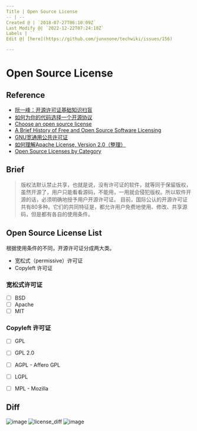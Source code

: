 ```yaml
---
Title | Open Source License
-- | --
Created @ | `2018-07-27T06:10:09Z`
Last Modify @| `2022-12-22T07:24:10Z`
Labels | ``
Edit @| [here](https://github.com/junxnone/techwiki/issues/156)

---
```

# Open Source License

## Reference
- [阮一峰：开源许可证基础知识扫盲](https://www.oschina.net/news/90054/opensource-license-introduction)
- [如何为你的代码选择一个开源协议](http://www.cnblogs.com/Wayou/p/how_to_choose_a_license.html)
- [Choose an open source license](https://choosealicense.com/)
- [A Brief History of Free and Open Source Software Licensing](https://www.channelfutures.com/open-source/a-brief-history-of-free-and-open-source-software-licensing)
- [GNU宽通用公共许可证](https://zh.wikipedia.org/wiki/GNU%E5%AE%BD%E9%80%9A%E7%94%A8%E5%85%AC%E5%85%B1%E8%AE%B8%E5%8F%AF%E8%AF%81)
- [如何理解Apache License, Version 2.0（整理）](https://www.cnblogs.com/Renyi-Fan/p/8148658.html)
- [Open Source Licenses by Category](http://www.opensource.org/licenses/category)

## Brief
> 版权法默认禁止共享，也就是说，没有许可证的软件，就等同于保留版权，虽然开源了，用户只能看看源码，不能用，一用就会侵犯版权。所以软件开源的话，必须明确地授予用户开源许可证。
目前，国际公认的开源许可证共有80多种。它们的共同特征是，都允许用户免费地使用、修改、共享源码，但是都有各自的使用条件。


## Open Source License List
根据使用条件的不同，开源许可证分成两大类。
- 宽松式（permissive）许可证
- Copyleft 许可证

### 宽松式许可证
- [ ] BSD
- [ ] Apache
- [ ] MIT

### Copyleft 许可证
- [ ] GPL
- [ ] GPL 2.0
- [ ] AGPL - Affero GPL 
- [ ] LGPL
- [ ] MPL - Mozilla


## Diff
![image](https://user-images.githubusercontent.com/2216970/51403330-19df9d00-1b8b-11e9-8dd5-4ddaa7ed3faf.png)
![license_diff](https://user-images.githubusercontent.com/2216970/43304575-4048479e-91a7-11e8-88e2-d809636ee566.png)
![image](https://user-images.githubusercontent.com/2216970/51403399-53180d00-1b8b-11e9-98ee-b775f4b8f9d7.png)

